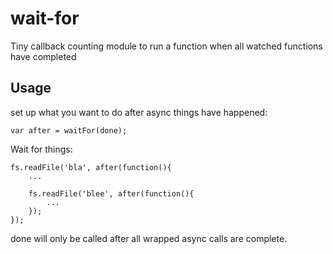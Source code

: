 # wait-for

Tiny callback counting module to run a function when all watched functions have completed

## Usage

set up what you want to do after async things have happened:

    var after = waitFor(done);

Wait for things:

    fs.readFile('bla', after(function(){
        ...

        fs.readFile('blee', after(function(){
            ...
        });
    });

done will only be called after all wrapped async calls are complete.